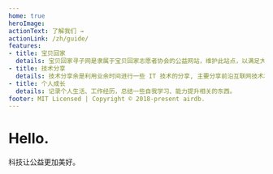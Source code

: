 ```yaml
---
home: true
heroImage: 
actionText: 了解我们 →
actionLink: /zh/guide/
features:
- title: 宝贝回家
  details: 宝贝回家寻子网是隶属于宝贝回家志愿者协会的公益网站，维护此站点，以满足大量志愿者日常使用需求。
- title: 技术分享
  details: 技术分享余是利用业余时间进行一些 IT 技术的分享, 主要分享前沿互联网技术和讲述相关经验等。
- title: 个人成长
  details: 记录个人生活、工作经历，总结一些自我学习、能力提升相关的东西。
footer: MIT Licensed | Copyright © 2018-present airdb.
---
```


# Hello.

科技让公益更加美好。
